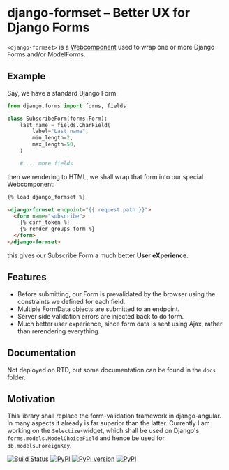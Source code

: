 # django-formset – Better UX for Django Forms 

`<django-formset>` is a [Webcomponent](https://developer.mozilla.org/en-US/docs/Web/Web_Components)
used to wrap one or more Django Forms and/or ModelForms.

## Example

Say, we have a standard Django Form:

```python
from django.forms import forms, fields

class SubscribeForm(forms.Form):
    last_name = fields.CharField(
        label="Last name",
        min_length=2,
        max_length=50,
    )

    # ... more fields
```

then we rendering to HTML, we shall wrap that form into our special Webcomponent:

```html
{% load django_formset %}

<django-formset endpoint="{{ request.path }}">
  <form name="subscribe">
    {% csrf_token %}
    {% render_groups form %}
  </form>
</django-formset>
```

this gives our Subscribe Form a much better **User eXperience**.


## Features

* Before submitting, our Form is prevalidated by the browser using the constraints we defined for
  each field.
* Multiple FormData objects are submitted to an endpoint.
* Server side validation errors are injected back to do form.
* Much better user experience, since form data is sent using Ajax, rather than rerendering everything.


## Documentation

Not deployed on RTD, but some documentation can be found in the `docs` folder.


## Motivation

This library shall replace the form-validation framework in django-angular. In many aspects it already
is far superior than the latter. Currently I am working on the `Selectize`-widget, which shall be used on
Django's `forms.models.ModelChoiceField` and hence be used for `db.models.ForeignKey`.


[![Build Status](https://github.com/jrief/django-formset/actions/workflows/pythonpackage.yml/badge.svg)]()
[![PyPI](https://img.shields.io/pypi/pyversions/django-entangled.svg)]()
[![PyPI version](https://img.shields.io/pypi/v/django-entangled.svg)](https://https://pypi.python.org/pypi/django-entangled)
[![PyPI](https://img.shields.io/pypi/l/django-entangled.svg)]()
